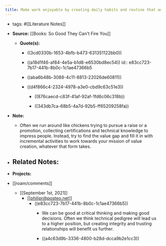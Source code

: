 ```yaml
---
title: Make work enjoyable by creating daily habits and routine that automatically create value for your mission
---
```


- tags: #[[Literature Notes]]

- **Source:** [[Books: So Good They Can't Fire You]]
	 - **Quote(s):**
		 - ((3cd0330b-1653-4bfb-b473-631351122bb0))

		 - ((a18d1f46-af84-4e5a-b1d8-e6530bd8ec54))
id:: e83cc723-7b17-441b-8b0c-1c1ae47366b5

		 - ((aba6b48b-3088-4c11-8813-22026de60811))

		 - ((d4f866c4-2324-4978-a3e0-cbd9c63c51e3))
			 - ((876caecd-c83f-41af-92af-1fd6c06c318b))

			 - ((343db7ca-68b5-4a7d-92b5-ff65209258fa))

- **Note:**
	 - Often we run around like chickens trying to pursue a raise or a promotion, collecting certifications and technical knowledge to impress people. Instead, try to find the value gap and fill it in with incremental activities to work towards your mission of value creation, whatever that form takes.

- **Related Notes:**
	 - 

- **Projects:**

- [[roam/comments]]
	 - [[September 1st, 2021]]
		 - [[philipr@posteo.net]]
			 - ((e83cc723-7b17-441b-8b0c-1c1ae47366b5))
				 - We can be good at critical thinking and making good decisions. Often we think technical pedigree will lead us to a higher position, but creating integrity and trusting relationships will benefit us further.

				 - ((a4c63d9b-3336-4800-b28d-dcca9b2e1cc3))
